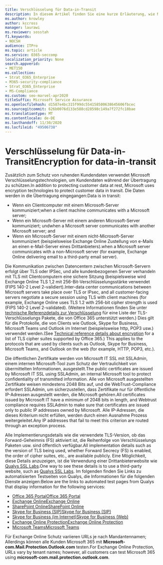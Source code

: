 ```yaml
---
title: Verschlüsselung für Data-in-Transit
description: In diesem Artikel finden Sie eine kurze Erläuterung, wie Microsoft 365-Kundendaten während der Übertragung verschlüsselt.
ms.author: krowley
author: kccross
manager: laurawi
ms.reviewer: sosstah
f1.keywords:
- NOCSH
audience: ITPro
ms.topic: article
ms.service: O365-seccomp
localization_priority: None
search.appverid:
- MET150
ms.collection:
- Strat_O365_Enterprise
- M365-security-compliance
- Strat_O365_Enterprise
- MS-Compliance
ms.custom: seo-marvel-apr2020
titleSuffix: Microsoft Service Assurance
ms.openlocfilehash: d1587e4bc315f99dc554158500638645606fbcec
ms.sourcegitcommit: 626b0076d133e588cd28598c149a7f272fc18bae
ms.translationtype: MT
ms.contentlocale: de-DE
ms.lasthandoff: 11/30/2020
ms.locfileid: "49506738"
---
```

# <a name="encryption-for-data-in-transit"></a><span data-ttu-id="db69a-103">Verschlüsselung für Data-in-Transit</span><span class="sxs-lookup"><span data-stu-id="db69a-103">Encryption for data-in-transit</span></span>

<span data-ttu-id="db69a-104">Zusätzlich zum Schutz von ruhenden Kundendaten verwendet Microsoft Verschlüsselungstechnologien, um Kundendaten während der Übertragung zu schützen.</span><span class="sxs-lookup"><span data-stu-id="db69a-104">In addition to protecting customer data at rest, Microsoft uses encryption technologies to protect customer data in transit.</span></span> <span data-ttu-id="db69a-105">Die Daten werden in die Übertragung eingegangen:</span><span class="sxs-lookup"><span data-stu-id="db69a-105">Data is in transit:</span></span>

- <span data-ttu-id="db69a-106">Wenn ein Clientcomputer mit einem Microsoft-Server kommuniziert;</span><span class="sxs-lookup"><span data-stu-id="db69a-106">when a client machine communicates with a Microsoft server;</span></span>
- <span data-ttu-id="db69a-107">Wenn ein Microsoft-Server mit einem anderen Microsoft-Server kommuniziert; und</span><span class="sxs-lookup"><span data-stu-id="db69a-107">when a Microsoft server communicates with another Microsoft server; and</span></span>
- <span data-ttu-id="db69a-108">Wenn ein Microsoft-Server mit einem nicht-Microsoft-Server kommuniziert (beispielsweise Exchange Online Zustellung von e-Mails an einen e-Mail-Server eines Drittanbieters).</span><span class="sxs-lookup"><span data-stu-id="db69a-108">when a Microsoft server communicates with a non-Microsoft server (for example, Exchange Online delivering email to a third-party email server).</span></span>

<span data-ttu-id="db69a-109">Die Kommunikation zwischen Datencentern zwischen Microsoft-Servern erfolgt über TLS oder IPSec, und alle kundenbezogenen Server verhandeln mit TLS mit Clientcomputern eine sichere Sitzung (beispielsweise wird Exchange Online TLS 1,2 mit 256-Bit-Verschlüsselungsstärke verwendet (FIPS 140-2 Level 2-validiert).</span><span class="sxs-lookup"><span data-stu-id="db69a-109">Inter-data center communications between Microsoft servers take place over TLS or IPsec, and all customer-facing servers negotiate a secure session using TLS with client machines (for example, Exchange Online uses TLS 1.2 with 256-bit cipher strength is used (FIPS 140-2 Level 2-validated).</span></span> <span data-ttu-id="db69a-110">(Weitere Informationen finden Sie unter [technische Referenzdetails zur Verschlüsselung](https://docs.microsoft.com/microsoft-365/compliance/technical-reference-details-about-encryption) für eine Liste der TLS-Verschlüsselungs Pakete, die von Office 365 unterstützt werden.) Dies gilt für die Protokolle, die von Clients wie Outlook, Skype for Business, Microsoft Teams und Outlook im Internet (beispielsweise http, POP3 usw.) verwendet werden.</span><span class="sxs-lookup"><span data-stu-id="db69a-110">(See [Technical reference details about encryption](https://docs.microsoft.com/microsoft-365/compliance/technical-reference-details-about-encryption) for a list of TLS cipher suites supported by Office 365.) This applies to the protocols that are used by clients such as Outlook, Skype for Business, Microsoft Teams, and Outlook on the web (for example, HTTP, POP3, etc.).</span></span>

<span data-ttu-id="db69a-111">Die öffentlichen Zertifikate werden von Microsoft IT SSL mit SSLAdmin, einem internen Microsoft-Tool zum Schutz der Vertraulichkeit von übermittelten Informationen, ausgestellt.</span><span class="sxs-lookup"><span data-stu-id="db69a-111">The public certificates are issued by Microsoft IT SSL using SSLAdmin, an internal Microsoft tool to protect confidentiality of transmitted information.</span></span> <span data-ttu-id="db69a-112">Alle von Microsoft ausgestellten Zertifikate weisen mindestens 2048 Bits auf, und die WebTrust-Compliance erfordert SSLAdmin, um sicherzustellen, dass Zertifikate nur für öffentliche IP-Adressen ausgestellt werden, die Microsoft gehören.</span><span class="sxs-lookup"><span data-stu-id="db69a-112">All certificates issued by Microsoft IT have a minimum of 2048 bits in length, and Webtrust compliance requires SSLAdmin to make sure that certificates are issued only to public IP addresses owned by Microsoft.</span></span> <span data-ttu-id="db69a-113">Alle IP-Adressen, die dieses Kriterium nicht erfüllen, werden durch einen Ausnahme Prozess weitergeleitet.</span><span class="sxs-lookup"><span data-stu-id="db69a-113">Any IP addresses that fail to meet this criterion are routed through an exception process.</span></span>

<span data-ttu-id="db69a-114">Alle Implementierungsdetails wie die verwendete TLS-Version, ob das Forward-Geheimnis (FS) aktiviert ist, die Reihenfolge von Verschlüsselungs Paketen usw. sind öffentlich verfügbar.</span><span class="sxs-lookup"><span data-stu-id="db69a-114">All implementation details such as the version of TLS being used, whether Forward Secrecy (FS) is enabled, the order of cipher suites, etc., are available publicly.</span></span> <span data-ttu-id="db69a-115">Eine Möglichkeit, diese Details anzuzeigen, ist die Verwendung einer Drittanbieterwebsite wie [Qualys SSL Labs](https://www.ssllabs.com).</span><span class="sxs-lookup"><span data-stu-id="db69a-115">One way to see these details is to use a third-party website, such as [Qualys SSL Labs](https://www.ssllabs.com).</span></span> <span data-ttu-id="db69a-116">Im folgenden finden Sie Links zu automatisierten Testseiten von Qualys, die Informationen für die folgenden Dienste anzeigen:</span><span class="sxs-lookup"><span data-stu-id="db69a-116">Below are the links to automated test pages from Qualys that display information for the following services:</span></span>

- [<span data-ttu-id="db69a-117">Office 365 Portal</span><span class="sxs-lookup"><span data-stu-id="db69a-117">Office 365 Portal</span></span>](https://www.ssllabs.com/ssltest/analyze.html?d=portal.office.com&hideResults=on)
- [<span data-ttu-id="db69a-118">Exchange Online</span><span class="sxs-lookup"><span data-stu-id="db69a-118">Exchange Online</span></span>](https://www.ssllabs.com/ssltest/analyze.html?d=outlook.office365.com&hideResults=on)
- [<span data-ttu-id="db69a-119">SharePoint Online</span><span class="sxs-lookup"><span data-stu-id="db69a-119">SharePoint Online</span></span>](https://www.ssllabs.com/ssltest/analyze.html?d=microsoft-my.sharepoint.com&hideResults=on)
- [<span data-ttu-id="db69a-120">Skype for Business (SIP)</span><span class="sxs-lookup"><span data-stu-id="db69a-120">Skype for Business (SIP)</span></span>](https://www.ssllabs.com/ssltest/analyze.html?d=sipdir.online.lync.com)
- [<span data-ttu-id="db69a-121">Skype for Business (im Internet)</span><span class="sxs-lookup"><span data-stu-id="db69a-121">Skype for Business (Web)</span></span>](https://www.ssllabs.com/ssltest/analyze.html?d=webdir.online.lync.com&hideResults=on)
- [<span data-ttu-id="db69a-122">Exchange Online Protection</span><span class="sxs-lookup"><span data-stu-id="db69a-122">Exchange Online Protection</span></span>](https://ssl-tools.net/mailservers/microsoft-com.mail.protection.outlook.com)
- [<span data-ttu-id="db69a-123">Microsoft Teams</span><span class="sxs-lookup"><span data-stu-id="db69a-123">Microsoft Teams</span></span>](https://www.ssllabs.com/ssltest/analyze.html?d=teams.microsoft.com&latest)

<span data-ttu-id="db69a-124">Für Exchange Online Schutz variieren URLs je nach Mandantennamen; Allerdings können alle Kunden Microsoft 365 mit **Microsoft-com.Mail.Protection.Outlook.com** testen.</span><span class="sxs-lookup"><span data-stu-id="db69a-124">For Exchange Online Protection, URLs vary by tenant names; however, all customers can test Microsoft 365 using **microsoft-com.mail.protection.outlook.com**.</span></span>
